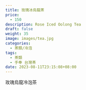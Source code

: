 ```yaml
---
title: 玫瑰冰烏龍茶
price:
  - 150
description: Rose Iced Oolong Tea
draft: false
weight: 35
image: images/tea.jpg
categories:
  - 茶類/冷泡
tags:
  - 茶類
  - 手奉 台灣茶
date: 2023-08-11T23:15:08+08:00
---
```

玫瑰烏龍冷泡茶